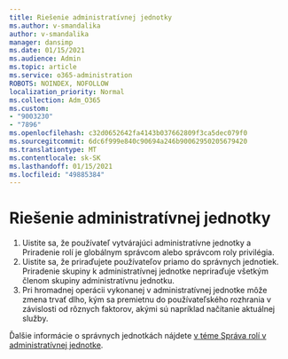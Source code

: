 ```yaml
---
title: Riešenie administratívnej jednotky
ms.author: v-smandalika
author: v-smandalika
manager: dansimp
ms.date: 01/15/2021
ms.audience: Admin
ms.topic: article
ms.service: o365-administration
ROBOTS: NOINDEX, NOFOLLOW
localization_priority: Normal
ms.collection: Adm_O365
ms.custom:
- "9003230"
- "7896"
ms.openlocfilehash: c32d0652642fa4143b037662809f3ca5dec079f0
ms.sourcegitcommit: 6dc6f999e840c90694a246b90062950205679420
ms.translationtype: MT
ms.contentlocale: sk-SK
ms.lasthandoff: 01/15/2021
ms.locfileid: "49885384"
---
```

# <a name="administrative-unit-solution"></a>Riešenie administratívnej jednotky

1. Uistite sa, že používateľ vytvárajúci administratívne jednotky a Priradenie rolí je globálnym správcom alebo správcom roly privilégia.
2. Uistite sa, že priraďujete používateľov priamo do správnych jednotiek. Priradenie skupiny k administratívnej jednotke nepriraďuje všetkým členom skupiny administratívnu jednotku.
3. Pri hromadnej operácii vykonanej v administratívnej jednotke môže zmena trvať dlho, kým sa premietnu do používateľského rozhrania v závislosti od rôznych faktorov, akými sú napríklad načítanie aktuálnej služby.

Ďalšie informácie o správnych jednotkách nájdete [v téme Správa rolí v administratívnej jednotke](https://docs.microsoft.com/azure/active-directory/roles/administrative-units).
